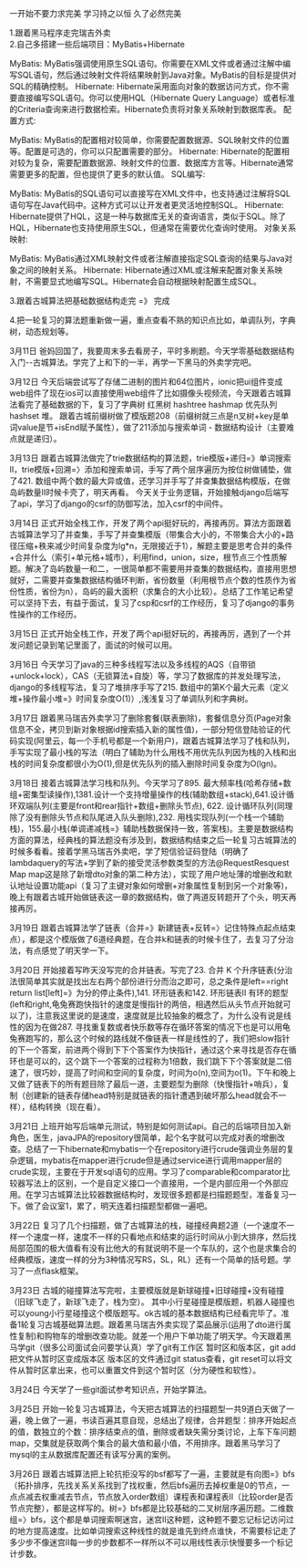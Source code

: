 一开始不要力求完美 学习持之以恒 久了必然完美          

1.跟着黑马程序走完瑞吉外卖          
2.自己多搭建一些后端项目：MyBatis+Hibernate                    

MyBatis: MyBatis强调使用原生SQL语句。你需要在XML文件或者通过注解中编写SQL语句，然后通过映射文件将结果映射到Java对象。MyBatis的目标是提供对SQL的精确控制。
Hibernate: Hibernate采用面向对象的数据访问方式，你不需要直接编写SQL语句。你可以使用HQL（Hibernate Query Language）或者标准的Criteria查询来进行数据检索。Hibernate负责将对象关系映射到数据库表。
配置方式:

MyBatis: MyBatis的配置相对较简单，你需要配置数据源、SQL映射文件的位置等。配置是可选的，你可以只配置需要的部分。
Hibernate: Hibernate的配置相对较为复杂，需要配置数据源、映射文件的位置、数据库方言等。Hibernate通常需要更多的配置，但也提供了更多的默认值。
SQL编写:

MyBatis: MyBatis的SQL语句可以直接写在XML文件中，也支持通过注解将SQL语句写在Java代码中。这种方式可以让开发者更灵活地控制SQL。
Hibernate: Hibernate提供了HQL，这是一种与数据库无关的查询语言，类似于SQL。除了HQL，Hibernate也支持使用原生SQL，但通常在需要优化查询时使用。
对象关系映射:

MyBatis: MyBatis通过XML映射文件或者注解直接指定SQL查询的结果与Java对象之间的映射关系。
Hibernate: Hibernate通过XML或注解来配置对象关系映射，不需要显式地编写SQL。Hibernate会自动根据映射配置生成SQL。          

3.跟着古城算法把基础数据结构走完 =》 完成   

4.把一轮复习的算法题重新做一遍，重点查看不熟的知识点比如，单调队列，字典树，动态规划等。     

3月11日 爸妈回国了，我要周末多去看房子，平时多刷题。今天学零基础数据结构入门--古城算法。学完了上和下的一半，再学一下黑马的外卖学完吧。          

3月12日 今天后端尝试写了存储二进制的图片和64位图片，ionic把ui组件变成web组件了现在ios可以直接使用web组件了比如摄像头视频流，今天跟着古城算法看完了基础数据的下，复习了字典树 红黑树 hashtree hashmap 优先队列 hashset 堆。 跟着古城前缀树做了模版题208（前缀树就三点是n叉树+key是单词value是节+isEnd赋予属性），做了211添加与搜索单词 - 数据结构设计（主要难点就是递归）。          

3月13日 跟着古城算法做完了trie数据结构的算法题，trie模版+递归=》单词搜索II，trie模版+回溯=〉添加和搜索单词，手写了两个层序遍历为按位树做铺垫，做了421. 数组中两个数的最大异或值，还学习并手写了并查集数据结构模版，在做岛屿数量II时候卡壳了，明天再看。 今天关于业务逻辑，开始接触django后端写了api，学习了django的csrf的防御写法，加入csrf的中间件。   

3月14日 正式开始全栈工作，开发了两个api挺好玩的，再接再厉。算法方面跟着古城算法学习了并查集，手写了并查集模版（带集合大小的，不带集合大小的+路径压缩+秩来减少时间复杂度为lg*n，无限接近于1），解题主要是思考合并的条件+合并什么（索引+单元格+城市），利用find，union，size，根节点三个性质解题。解决了岛屿数量一和二，一很简单都不需要用并查集的数据结构，直接用思想就好，二需要并查集数据结构循环判断，省份数量（利用根节点个数的性质作为省份性质，省份为n），岛屿的最大面积（求集合的大小比较）。总结了工作笔记希望可以坚持下去，有益于面试，复习了csp和csrf的工作经历，复习了django的事务性操作的工作经历。             

3月15日 正式开始全栈工作，开发了两个api挺好玩的，再接再厉，遇到了一个并发问题记录到笔记里面了，面试的时候可以用。 

3月16日 今天学习了java的三种多线程写法以及多线程的AQS（自带锁+unlock+lock），CAS（无锁算法+自旋）等，学习了数据库的并发处理写法，django的多线程写法，复习了堆排序手写了215. 数组中的第K个最大元素（定义堆+操作最小堆=》时间复杂度O(1)）,浅浅复习了单调队列和字典树。         

3月17日 跟着黑马瑞吉外卖学习了删除套餐(联表删除)，套餐信息分页(Page对象信息不全，拷贝到新对象根据id搜索插入新的属性值)，一部分短信登陆验证的代码实现(阿里云，每一个手机号都是一个新用户)，跟着古城算法学习了栈和队列，手写实现了最小栈的写法（明白了辅助为什么用栈不用优先队列因为栈的入栈和出栈的时间复杂度都很小为O(1),但是优先队列的插入删除时间复杂度为O(lgn)。   

    
3月18日 接着古城算法学习栈和队列。今天学习了895. 最大频率栈(哈希存储+数组+密集型读操作),1381.设计一个支持增量操作的栈(辅助数组+stack),641.设计循环双端队列(主要是front和rear指针+数组+删除头节点), 622. 设计循环队列(同理除了没有删除头节点和队尾进入队头删除),232. 用栈实现队列(一个栈一个辅助栈)，155.最小栈(单调递减栈=》辅助栈数据保持一致，答案栈)。主要是数据结构方面的算法，经典栈的算法题没有涉及到，数据结构结束之后一轮复习古城算法的时候多看看。接着学黑马瑞吉外卖吧，学了短信验证码登陆（明确了lambdaquery的写法+学到了新的接受灵活参数类型的方法@RequestResquest Map map这是除了新增dto对象的第二种方法），实现了用户地址薄的增删改和默认地址设置功能api（复习了主键对象如何增删+对象属性复制到另一个对象等)，晚上有跟着古城开始做链表这一章的数据结构，做了两道反转题开了个头，明天再接再厉。        

3月19日 跟着古城算法学了链表（合并=》新建链表+反转=〉记住特殊点起点结束点），都是这个模版做了6道经典题，在合并k和链表的时候卡住了，去复习了分治法，有点感觉了明天学一下。       

3月20日 开始接着写昨天没写完的合并链表。写完了23. 合并 K 个升序链表(分治法很简单其实就是找出左右两个部份进行分而治之即可，总之条件是left==right return list[left]=》为分的停止条件),141. 环形链表和142. 环形链表II 有环的题型(left和right,龟兔赛跑快指针的速度是慢指针的两倍，相遇然后从头节点开始就可以了)，注意我这里说的是速度，速度就是比较抽象的概念了，为什么没有说是线性的因为在做287. 寻找重复数或者快乐数等存在循环答案的情况下也是可以用龟兔赛跑写的，那么这个时候的路线就不像链表一样是线性的了，我们把slow指针的下一个答案，前进两个得到下下个答案作为快指针，通过这个来寻找是否存在循环也是可以的，这个跳下一个答案的过程称为1倍数，我们跳下下个答案就是二倍速了，很巧妙，提高了时间和空间的复杂度，时间为o(n),空间为o(1)。下午和晚上又做了链表下的所有题目除了最后一道，主要题型为删除（快慢指针+哨兵），复制（创建新的链表存储head特别是就链表的指针遭遇到破坏那么head就会不一样），结构转换（现在看）。       

3月21日 上班开始写后端单元测试，特别是如何测试api。自己的后端项目加入新角色，医生，javaJPA的repository很简单，起个名字就可以完成对表的增删改查。总结了一下hibernate和mybatis一个在repository进行crude强调业务层的复杂逻辑，mybatis在mapper进行crude但是通过service进行调用mapper层的crude实现，主要在于开发sql语句的应用。学习了comparable和comparator比较器写法上的区别，一个是自定义接口一个直接用，一个是内部应用一个外部应用。在学习古城算法比较器数据结构时，发现很多题都是扫描题题型，准备复习一下。做了会议室1，累了，明天连着扫描题型都做一遍吧。             

3月22日 复习了几个扫描题，做了古城算法的栈，碰撞经典题2道（一个速度不一样一个速度一样，速度不一样的只看地点和结束的运行时间从小到大排序，然后找局部范围的极大值看有没有比他大的有就说明不是一个车队的，这个也是求集合的经典模版，速度一样的分为3种情况写RS，SL，RL）还有一个简单的括号题。学习了一点flask框架。     

3月23日 古城的碰撞算法写完啦，主要模版就是新球碰撞+旧球碰撞+没有碰撞（旧球飞走了，新球飞走了，栈为空）。 其中小行星碰撞是模版题，机器人碰撞也可以young小行星碰撞这个模版题写。ok古城的基本数据结构已经看完毕了。准备1轮复习古城基础算法题。跟着黑马瑞吉外卖实现了菜品展示(运用了dto进行属性复制)和购物车的增删改查功能。就差一个用户下单功能了明天学。今天跟着黑马学git（很多公司面试会问要学认真）学了git有工作区 暂时区和版本区，git add把文件从暂时区变成版本区 版本区的文件通过git status查看，git reset可以将文件从暂时区拿出来，也可以重置文件到这个暂时区（分为硬性和软性）。  

3月24日 今天学了一些git面试参考知识点，开始学算法。  

3月25日 开始一轮复习古城算法，今天把古城算法的扫描题型一共9道白天做了一遍，晚上做了一遍，书读百遍其意自现，总结出了规律，合并题型：排序开始起点的值，数独立的个数：排序结束点的值，删除或者缺失需分类讨论，上车下车问题map，交集就是获取两个集合的最大值和最小值，不用排序。跟着黑马学习了mysql的主从数据库配置还有读写分离的案例。             

3月26日 跟着古城算法把上轮抗拒没写的bsf都写了一遍，主要就是有向图=》bfs（拓扑排序，先找关系关系找到了找权重，然后bfs遍历去掉权重是0的节点，一点点减去权重减去节点，节点放入order数组）课程表和课程表II（比较order是否节点完整），都是这样写的。树=》bfs都是比较基础的二叉树层序遍历题。二维数组=〉bfs，这个都是单词搜索啊迷宫，迷宫II这种题，这种题不要忘记标记访问过的地方提高速度。比如单词搜索这种线性的就是谁先到终点谁快，不需要标记走了多少步不像迷宫II每一步的步数都不一样所以不可以用线性表示快慢要多一个标记计步数。                   

